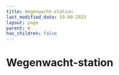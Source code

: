 ```yaml
---
title: Wegenwacht-station
last_modified_date: 19-09-2023
layout: page
parent: W
has_children: false
---
```


Wegenwacht-station
==================

